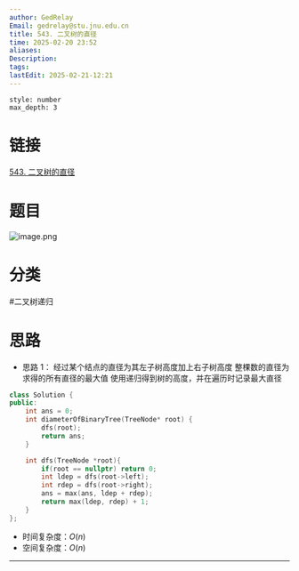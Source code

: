 ```yaml
---
author: GedRelay
Email: gedrelay@stu.jnu.edu.cn
title: 543. 二叉树的直径
time: 2025-02-20 23:52
aliases: 
Description: 
tags: 
lastEdit: 2025-02-21-12:21
---
```


```toc
style: number
max_depth: 3
```

# 链接
[543. 二叉树的直径](https://leetcode.cn/problems/diameter-of-binary-tree/) 

# 题目
![image.png](https://ged-pic-bed.oss-cn-guangzhou.aliyuncs.com/img/202502202352769.png)


# 分类
#二叉树递归 

# 思路
- 思路 1：
经过某个结点的直径为其左子树高度加上右子树高度
整棵数的直径为求得的所有直径的最大值
使用递归得到树的高度，并在遍历时记录最大直径

```cpp
class Solution {
public:
    int ans = 0;
    int diameterOfBinaryTree(TreeNode* root) {
        dfs(root);
        return ans;
    }

    int dfs(TreeNode *root){
        if(root == nullptr) return 0;
        int ldep = dfs(root->left);
        int rdep = dfs(root->right);
        ans = max(ans, ldep + rdep);
        return max(ldep, rdep) + 1;
    }
};
```


- 时间复杂度：${O\left( n \right)  }$ 
- 空间复杂度：${O\left( n \right)  }$ 


---

